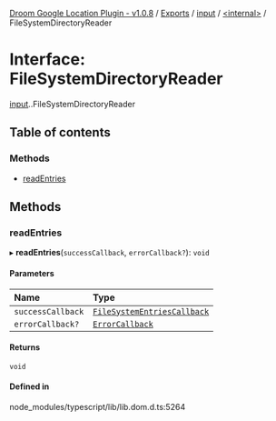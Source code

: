 [Droom Google Location Plugin - v1.0.8](../README.md) / [Exports](../modules.md) / [input](../modules/input.md) / [<internal\>](../modules/input._internal_.md) / FileSystemDirectoryReader

# Interface: FileSystemDirectoryReader

[input](../modules/input.md).[<internal>](../modules/input._internal_.md).FileSystemDirectoryReader

## Table of contents

### Methods

- [readEntries](input._internal_.FileSystemDirectoryReader.md#readentries)

## Methods

### readEntries

▸ **readEntries**(`successCallback`, `errorCallback?`): `void`

#### Parameters

| Name | Type |
| :------ | :------ |
| `successCallback` | [`FileSystemEntriesCallback`](input._internal_.FileSystemEntriesCallback.md) |
| `errorCallback?` | [`ErrorCallback`](input._internal_.ErrorCallback.md) |

#### Returns

`void`

#### Defined in

node_modules/typescript/lib/lib.dom.d.ts:5264
